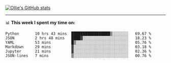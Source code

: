 <!--
**icedpanda/icedpanda** is a ✨ _special_ ✨ repository because its `README.md` (this file) appears on your GitHub profile.

Here are some ideas to get you started:

- 🔭 I’m currently working on ...
- 🌱 I’m currently learning ...
- 👯 I’m looking to collaborate on ...
- 🤔 I’m looking for help with ...
- 💬 Ask me about ...
- 📫 How to reach me: ...
- 😄 Pronouns: ...
- ⚡ Fun fact: ...
-->
[![Ollie's GitHub stats](https://github-readme-stats-icedpanda.vercel.app/api?username=icedpanda&count_private=true&show_icons=true)](https://github.com/icedpanda)

---
📊 **This week I spent my time on:**
<!--START_SECTION:waka-->

```text
Python       10 hrs 43 mins  █████████████████▒░░░░░░░   69.67 %
JSON         2 hrs 48 mins   ████▓░░░░░░░░░░░░░░░░░░░░   18.23 %
YAML         53 mins         █▒░░░░░░░░░░░░░░░░░░░░░░░   05.76 %
Markdown     29 mins         ▓░░░░░░░░░░░░░░░░░░░░░░░░   03.18 %
Jupyter      21 mins         ▓░░░░░░░░░░░░░░░░░░░░░░░░   02.36 %
JSON-lines   7 mins          ▒░░░░░░░░░░░░░░░░░░░░░░░░   00.76 %
```

<!--END_SECTION:waka-->
